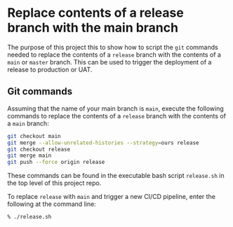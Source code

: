 # Replace contents of a release branch with the main branch

The purpose of this project this to show how to script the `git` commands needed to replace the contents of a `release` branch with the contents of a `main` or `master` branch. This can be used to trigger the deployment of
a release to production or UAT.

## Git commands
Assuming that the name of your main branch is `main`, execute the following commands to replace the contents of a `release` branch with the contents of a `main` branch:

```bash
git checkout main
git merge --allow-unrelated-histories --strategy=ours release
git checkout release
git merge main
git push --force origin release
```

These commands can be found in the executable bash script `release.sh` in the top level of this project repo.

To replace `release` with `main` and trigger a new CI/CD pipeline, enter the following at the command line:
```bash
% ./release.sh
```
